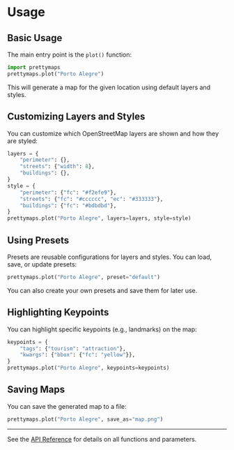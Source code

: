 # Usage

## Basic Usage

The main entry point is the `plot()` function:

```python
import prettymaps
prettymaps.plot("Porto Alegre")
```

This will generate a map for the given location using default layers and styles.

## Customizing Layers and Styles

You can customize which OpenStreetMap layers are shown and how they are styled:

```python
layers = {
    "perimeter": {},
    "streets": {"width": 8},
    "buildings": {},
}
style = {
    "perimeter": {"fc": "#f2efe9"},
    "streets": {"fc": "#cccccc", "ec": "#333333"},
    "buildings": {"fc": "#bdbdbd"},
}
prettymaps.plot("Porto Alegre", layers=layers, style=style)
```

## Using Presets

Presets are reusable configurations for layers and styles. You can load, save, or update presets:

```python
prettymaps.plot("Porto Alegre", preset="default")
```

You can also create your own presets and save them for later use.

## Highlighting Keypoints

You can highlight specific keypoints (e.g., landmarks) on the map:

```python
keypoints = {
    "tags": {"tourism": "attraction"},
    "kwargs": {"bbox": {"fc": "yellow"}},
}
prettymaps.plot("Porto Alegre", keypoints=keypoints)
```

## Saving Maps

You can save the generated map to a file:

```python
prettymaps.plot("Porto Alegre", save_as="map.png")
```

---

See the [API Reference](api.md) for details on all functions and parameters. 